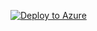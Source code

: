 [![Deploy to Azure](https://aka.ms/deploytoazurebutton)](https://portal.azure.com/#create/Microsoft.Template/uri/https%3A%2F%2Fraw.githubusercontent.com%2FCloudrightnow%2FSupportenv%2Fmaster%2FSupport%2520Environments%2Fazuredeploy.json)
